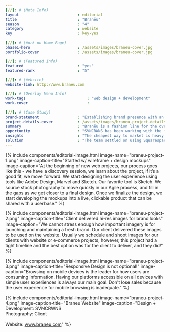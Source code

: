 ```yaml
---
[//]: # (Meta Info)
layout                          : editorial
title 					        : "Branëu"
season				            : "4"
category						: website
key 							: key-yes

[//]: # (Work on Home Page)
phase1-hero                     : /assets/images/braneu-cover.jpg
portfolio-cover					: /assets/images/braneu-cover.jpg

[//]: # (Featured Info)
featured 						: "yes"
featured-rank 					: "5"

[//]: # (Website)
website-link: http://www.braneu.com

[//]: # (Overlay Menu Info)
work-tags 							: "web design + development"
work-cover							:

[//]: # (Case Study)
brand-statement 				: "Establishing brand presence with an online shop to showcase monthly releases from new fashion line."
project-details-cover 			: /assets/images/braneu-project-details.jpg
summary							: "Branëu is a fashion line for the overachievers and early adopters.  The concept originally came in 2015.  After careful detail and planning, Branëu releases it’s first collection F/W 2018."
opportunity                     : "SVNCRWNS has been working with the founder for Branëu on several other ventures.  When this concept was on the table, we jumped on it.  We saw an opportunity to design a simple user experience that we could build on in time as the brand starts to see growth."
insights 						: "The cheapest way to market is heavy marketing of original content and navigating your potential users to an e-commerce platform to convert.  Digital is the main channel to connect with audience, the e-commerce option was an easier entry to market, providing analytics to help drive decision making."
solution 						: "The team settled on using Squarespace for its e-commerce support and ease of admin backend.  Our goal is to setup our clients with great tools that they can manage.  We design the tools, we manage the use, and then we leverage the tools to drive to market better, faster and more often."
---
```


{% include components/editorial-image.html image-name="braneu-project-1.png" image-caption-title="Started w/ wireframe + design mockups" image-caption="At the beginning of new web projects, our process goes like this - we have a discovery session, we learn about the project, if it’s a good fit, we move forward.  We start designing the user experience using tools like Adobe Design, Marvel and Sketch.  Our favorite tool is Sketch.  We source stock photography to move quickly in our Agile process, and fill in the gaps as we get closer to a final design.  Once we finalize the design, we start developing the mockups into a live, clickable product that can be shared with a userbase." %}

{% include components/editorial-image.html image-name="braneu-project-2.png" image-caption-title="Client delivered hi-res images for brand looks" image-caption="We cannot stress enough how important imagery is for launching and maintaining a fresh brand.  Our client delivered these images to be used on the website.  Usually we schedule and shoot images for our clients with website or e-commerce projects, however, this project had a tight timeline and the best option was for the client to deliver, and they did!" %}


{% include components/editorial-image.html image-name="braneu-project-3.png" image-caption-title="Responsive Design is not optional!" image-caption="Browsing on mobile devices is the leader for how users are consuming information.  Having our platforms accessible on all devices with simple user experiences is always our main goal.  Don't lose sales because the user experience for mobile browsing is inadequate." %}

{% include components/editorial-image.html image-name="braneu-project-4.png" image-caption-title="Braneu Website" image-caption="Design + Development: SVNCRWNS<br/>Photography: Client<br/><br/>Website: www.braneu.com" %}